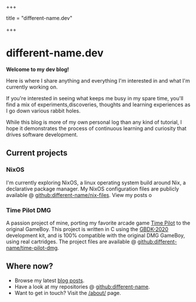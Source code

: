 +++

title = "different-name.dev"

+++

# different-name.dev

**Welcome to my dev blog!**

Here is where I share anything and everything I'm interested in and what I'm currently working on.

If you're interested in seeing what keeps me busy in my spare time, you'll find a mix of experiments,discoveries, thoughts and learning experiences as I go down various rabbit holes.

While this blog is more of my own personal log than any kind of tutorial, I hope it demonstrates the process of continuous learning and curiosity that drives software development.

## Current projects

### NixOS

I'm currently exploring NixOS, a linux operating system build around Nix, a declarative package manager. My NixOS configuration files are publicly available @ [github:different-name/nix-files](https://github.com/different-name/nix-files). View my posts o

### Time Pilot DMG

A passion project of mine, porting my favorite arcade game [Time Pilot](https://en.wikipedia.org/wiki/Time_Pilot) to the original GameBoy. This project is written in C using the [GBDK-2020](https://github.com/gbdk-2020/gbdk-2020) development kit, and is 100% compatible with the original DMG GameBoy, using real cartridges. The project files are available @ [github:different-name/time-pilot-dmg](https://github.com/different-name/time-pilot-dmg).

## Where now?

- Browse my latest [blog posts](@/blog/_index.md).
- Have a look at my repositories @ [github:different-name](https://github.com/different-name).
- Want to get in touch? Visit the [/about/](@/about.md) page.
